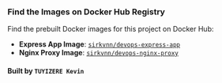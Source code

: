 ### Find the Images on Docker Hub Registry

Find the prebuilt Docker images for this project on Docker Hub:

- **Express App Image**: [`sirkvnn/devops-express-app`](https://hub.docker.com/r/sirkvnn/devops-express-app)
- **Nginx Proxy Image**: [`sirkvnn/devops-nginx-proxy`](https://hub.docker.com/r/sirkvnn/devops-nginx-proxy)


#### Built by `TUYIZERE Kevin`
